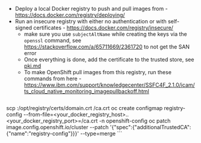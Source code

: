 - Deploy a local Docker registry to push and pull images from - https://docs.docker.com/registry/deploying/
- Run an insecure registry with either no authentication or with self-signed certificates - https://docs.docker.com/registry/insecure/
  - make sure you use `subjectAltName` while creating the keys via the `openssl` command, see https://stackoverflow.com/a/65711669/2361720 to not get the SAN error
  - Once everything is done, add the certificate to the trusted store, see [pki.md](pki.md)
  - To make OpenShift pull images from this registry, run these commands from here - https://www.ibm.com/support/knowledgecenter/SSFC4F_2.1.0/icam/ts_cloud_native_monitoring_imagepullbackoff.html
    ```
scp <your-registry-server>:/opt/registry/certs/domain.crt <path>/ca.crt
oc create configmap registry-config --from-file=<your_docker_registry_host>..<your_docker_registry_port>=<path>/ca.crt -n openshift-config
oc patch image.config.openshift.io/cluster --patch '{"spec":{"additionalTrustedCA":{"name":"registry-config"}}}' --type=merge
    ```
